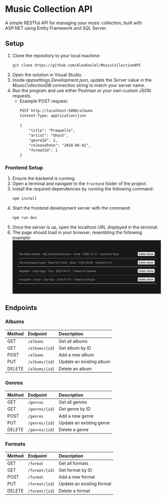 # Music Collection API
A simple RESTful API for managing your music collection, built with ASP.NET using Entity Framework and SQL Server.

## Setup
1. Clone the repository to your local machine:
   ```bash
   git clone https://github.com/AlexKoulel/MusicCollectionAPI
   ```
2. Open the solution in Visual Studio.
3. Inside *appsettings.Development.json*, update the *Server* value in the *MusicCollectionDB* connection string to match your server name.
4. Run the program and use either Postman or your own custom JSON requests.
   - Example POST request:
     ```http
     POST http://localhost:5000/albums
     Content-Type: application/json

     {
         "title": "Prequelle",
         "artist": "Ghost",
         "genreId": 2,
         "releaseDate": "2018-06-01",
         "formatId": 1
     }
     ```
### Frontend Setup
1. Ensure the backend is running.
2. Open a terminal and navigate to the `frontend` folder of the project.
3. Install the required dependencies by running the following command:
   ```bash
   npm install
   ```
4. Start the frontend development server with the command:
   ```bash
   npm run dev
   ```
5. Once the server is up, open the localhost URL displayed in the terminal.
6. The page should load in your browser, resembling the following example: 
![Showcase](Assets/frontend.png)

## Endpoints

### Albums
| Method | Endpoint      | Description         |
|:-|:-|:-|
| GET    | `/albums`     | Get all albums |
| GET    | `/albums/{id}` | Get album by ID   |
| POST   | `/albums`     | Add a new album|
| PUT    | `/albums/{id}` | Update an existing album|
| DELETE | `/albums/{id}` | Delete an album |

### Genres
| Method | Endpoint| Description|
|:-|:-|:-|
| GET    | `/genres`     | Get all genres |
| GET    | `/genres/{id}` | Get genre  by ID   |
| POST   | `/genres`     | Add a new genre|
| PUT    | `/genres/{id}` | Update an existing genre|
| DELETE | `/genres/{id}` | Delete a genre |

### Formats
| Method | Endpoint| Description|
|:-|:-|:-|
| GET    | `/format`     | Get all formats |
| GET    | `/format/{id}` | Get format by ID   |
| POST   | `/format`     | Add a new format|
| PUT    | `/format/{id}` | Update an existing format|
| DELETE | `/format/{id}` | Delete a format |